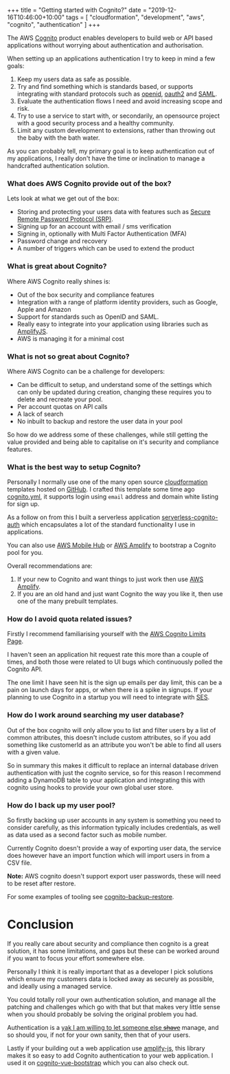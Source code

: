 +++
title = "Getting started with Cognito?"
date = "2019-12-16T10:46:00+10:00"
tags = [ "cloudformation", "development", "aws", "cognito", "authentication" ]
+++

The AWS [Cognito](https://aws.amazon.com/cognito/) product enables developers to build web or API based applications without worrying about authentication and authorisation.

When setting up an applications authentication I try to keep in mind a few goals:

1. Keep my users data as safe as possible.
2. Try and find something which is standards based, or supports integrating with standard protocols such as [openid](https://openid.net/), [oauth2](https://oauth.net/2/) and [SAML](https://en.wikipedia.org/wiki/Security_Assertion_Markup_Language).
2. Evaluate the authentication flows I need and avoid increasing scope and risk.
3. Try to use a service to start with, or secondarily, an opensource project with a good security process and a healthy community.
4. Limit any custom development to extensions, rather than throwing out the baby with the bath water.

As you can probably tell, my primary goal is to keep authentication out of my applications, I really don't have the time or inclination to manage a handcrafted authentication solution.

### What does AWS Cognito provide out of the box?

Lets look at what we get out of the box:

* Storing and protecting your users data with features such as [Secure Remote Password Protocol (SRP)](https://en.wikipedia.org/wiki/Secure_Remote_Password_protocol).
* Signing up for an account with email / sms verification
* Signing in, optionally with Multi Factor Authentication (MFA)
* Password change and recovery
* A number of triggers which can be used to extend the product

### What is great about Cognito?

Where AWS Cognito really shines is:

* Out of the box security and compliance features
* Integration with a range of platform identity providers, such as Google, Apple and Amazon
* Support for standards such as OpenID and SAML.
* Really easy to integrate into your application using libraries such as [AmplifyJS](https://github.com/aws-amplify/amplify-js).
* AWS is managing it for a minimal cost

### What is not so great about Cognito?

Where AWS Cognito can be a challenge for developers:

* Can be difficult to setup, and understand some of the settings which can only be updated during creation, changing these requires you to delete and recreate your pool.
* Per account quotas on API calls
* A lack of search
* No inbuilt to backup and restore the user data in your pool

So how do we address some of these challenges, while still getting the value provided and being able to capitalise on it's security and compliance features.

### What is the best way to setup Cognito?

Personally I normally use one of the many open source [cloudformation](https://aws.amazon.com/cloudformation/) templates hosted on [GitHub](https://github.com/). I crafted this template some time ago [cognito.yml](https://gist.github.com/wolfeidau/70531fc1a593c0bad7fb9ebc9ae82580), it supports login using `email` address and domain white listing for sign up.

As a follow on from this I built a serverless application [serverless-cognito-auth](https://github.com/wolfeidau/serverless-cognito-auth) which encapsulates a lot of the standard functionality I use in applications.

You can also use [AWS Mobile Hub](https://docs.aws.amazon.com/aws-mobile/latest/developerguide/mobile-hub-features.html) or [AWS Amplify](https://aws.amazon.com/amplify/) to bootstrap a Cognito pool for you. 

Overall recommendations are:

1. If your new to Cognito and want things to just work then use [AWS Amplify](https://aws.amazon.com/amplify/).
2. If you are an old hand and just want Cognito the way you like it, then use one of the many prebuilt templates.

### How do I avoid quota related issues?

Firstly I recommend familiarising yourself with the [AWS Cognito Limits Page](https://docs.aws.amazon.com/cognito/latest/developerguide/limits.html).

I haven't seen an application hit request rate this more than a couple of times, and both those were related to UI bugs which continuously polled the Cognito API.

The one limit I have seen hit is the sign up emails per day limit, this can be a pain on launch days for apps, or when there is a spike in signups. If your planning to use Cognito in a startup you will need to integrate with [SES](https://aws.amazon.com/ses/).

### How do I work around searching my user database?

Out of the box cognito will only allow you to list and filter users by a list of common attributes, this doesn't include custom attributes, so if you add something like customerId as an attribute you won't be able to find all users with a given value.

So in summary this makes it difficult to replace an internal database driven authentication with just the cognito service, so for this reason I recommend adding a DynamoDB table to your application and integrating this with cognito using hooks to provide your own global user store.

### How do I back up my user pool?

So firstly backing up user accounts in any system is something you need to consider carefully, as this information typically includes credentials, as well as data used as a second factor such as mobile number.

Currently Cognito doesn't provide a way of exporting user data, the service does however have an import function which will import users in from a CSV file. 

**Note:** AWS cognito doesn't support export user passwords, these will need to be reset after restore.

For some examples of tooling see [cognito-backup-restore](https://www.npmjs.com/package/cognito-backup-restore).

# Conclusion

If you really care about security and compliance then cognito is a great solution, it has some limitations, and gaps but these can be worked around if you want to focus your effort somewhere else.

Personally I think it is really important that as a developer I pick solutions which ensure my customers data is locked away as securely as possible, and ideally using a managed service. 

You could totally roll your own authentication solution, and manage all the patching and challenges which go with that but that makes very little sense when you should probably be solving the original problem you had.

Authentication is a [yak I am willing to let someone else ~~shave~~](https://americanexpress.io/yak-shaving/)  manage, and so should you, if not for your own sanity, then that of your users.

Lastly if your building out a web application use [amplify-js](https://aws-amplify.github.io/amplify-js/api/), this library makes it so easy to add Cognito authentication to your web application. I used it on [cognito-vue-bootstrap](https://github.com/wolfeidau/cognito-vue-bootstrap) which you can also check out.